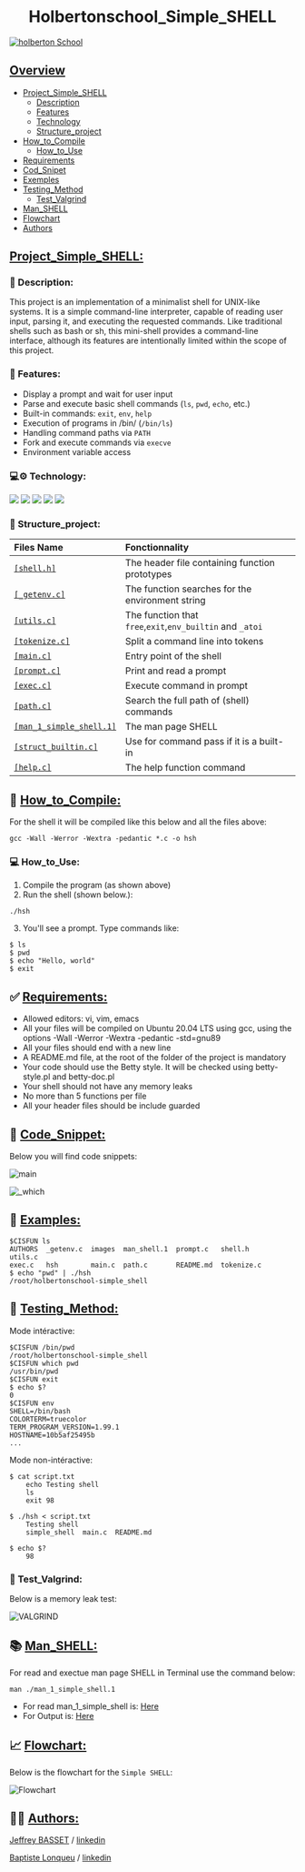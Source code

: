# <center>**Holbertonschool_Simple_SHELL**</center>
[![holberton School](https://github.com/lnqbat/holbertonschool-simple_shell/blob/dev/Image/Holberton.png)](https://www.holbertonschool.fr/)

## <ins>Overview
- [Project_Simple_SHELL](#project_simple_shell)
    - [Description](#-description)
    - [Features](#-features)
    - [Technology](#️-technology)
    - [Structure_project](#-structure_project)
- [How_to_Compile](#-how_to_compile)
    - [How_to_Use](#-how_to_use)
- [Requirements](#-requirements)
- [Cod_Snipet](#-cod_snipet)
- [Exemples](#-exemples)
- [Testing_Method](#-testing_method)
    - [Test_Valgrind](#-test_valgrind)
- [Man_SHELL](#-man_shell)
- [Flowchart](#--flowchart)
- [Authors](#-authors)
## <ins>Project_Simple_SHELL:
### 🧠 Description:
This project is an implementation of a minimalist shell for UNIX-like systems. It is a simple command-line interpreter, capable of reading user input, parsing it, and executing the requested commands. Like traditional shells such as bash or sh, this mini-shell provides a command-line interface, although its features are intentionally limited within the scope of this project.
### 🚀 Features:
- Display a prompt and wait for user input
- Parse and execute basic shell commands (`ls`, `pwd`, `echo`, etc.)
- Built-in commands: `exit`, `env`, `help`
- Execution of programs in /bin/ (`/bin/ls`)
- Handling command paths via `PATH`
- Fork and execute commands via `execve`
- Environment variable access
### 💻⚙️ Technology:
![](https://img.shields.io/badge/C-00599C?style=for-the-badge&logo=c&>logoColor=white) 
![](https://img.shields.io/badge/VIM-%2311AB00.svg?&style=for-the-badge&logo=vim&logoColor=white)
![](https://img.shields.io/badge/Slack-4A154B?style=for-the-badge&logo=slack&logoColor=white)
![](https://img.shields.io/badge/Linux-FCC624?style=for-the-badge&logo=linux&logoColor=black)
![](https://img.shields.io/badge/GitHub-100000?style=for-the-badge&logo=github&logoColor=white)

### 📁 Structure_project:
|                                       Files Name                                                                 |                     Fonctionnality                      |
| :---------                                                                                                       |:-------------                                           |
|[`[shell.h]`](https://github.com/lnqbat/holbertonschool-simple_shell/blob/main/shell.h)                           |The header file containing function prototypes           |
|[`[_getenv.c]`](https://github.com/lnqbat/holbertonschool-simple_shell/blob/main/_getenv.c)                       |The function searches for the environment string         |
|[`[utils.c]`](https://github.com/lnqbat/holbertonschool-simple_shell/blob/main/utils.c)                           |The function that `free`,`exit`,`env_builtin` and `_atoi`|
|[`[tokenize.c]`](https://github.com/lnqbat/holbertonschool-simple_shell/blob/main/tokenize.c)                     |Split a command line into tokens                         |
|[`[main.c]`](https://github.com/lnqbat/holbertonschool-simple_shell/blob/main/main.c)                             |Entry point of the shell                                 |
|[`[prompt.c]`](https://github.com/lnqbat/holbertonschool-simple_shell/blob/main/prompt.c)                         |Print and read a prompt                                  |
|[`[exec.c]`](https://github.com/lnqbat/holbertonschool-simple_shell/blob/main/exec.c)                             |Execute command in prompt                                |
|[`[path.c]`](https://github.com/lnqbat/holbertonschool-simple_shell/blob/main/path.c)                             |Search the full path of (shell) commands                 |
|[`[man_1_simple_shell.1]`](https://github.com/lnqbat/holbertonschool-simple_shell/blob/main/man_1_simple_shell.1) |The man page SHELL                                       |
|[`[struct_builtin.c]`](https://github.com/lnqbat/holbertonschool-simple_shell/blob/main/struct_builtin.c)         |Use for command pass if it is a built-in                 |
|[`[help.c]`](https://github.com/lnqbat/holbertonschool-simple_shell/blob/main/help.c)                             |The help function command                                |

## 💾 <ins>How_to_Compile:
For the shell it will be compiled like this below and all the files above:

```
gcc -Wall -Werror -Wextra -pedantic *.c -o hsh
```
### 💻 How_to_Use:
1. Compile the program (as shown above)
2. Run the shell (shown below.):
```
./hsh
```
3. You'll see a prompt. Type commands like:
```
$ ls
$ pwd
$ echo "Hello, world"
$ exit
```
## ✅ <ins>Requirements:
- Allowed editors: vi, vim, emacs
- All your files will be compiled on Ubuntu 20.04 LTS using gcc, using the options -Wall -Werror -Wextra -pedantic -std=gnu89
- All your files should end with a new line
- A README.md file, at the root of the folder of the project is mandatory
- Your code should use the Betty style. It will be checked using betty-style.pl and betty-doc.pl
- Your shell should not have any memory leaks
- No more than 5 functions per file
- All your header files should be include guarded
## 📝 <ins>Code_Snippet:
Below you will find code snippets:

![main](https://github.com/lnqbat/holbertonschool-simple_shell/blob/main/images/main_update.png)

![_which](https://github.com/lnqbat/holbertonschool-simple_shell/blob/main/images/screen_which.png)
## 🔄 <ins>Examples:
```
$CISFUN ls
AUTHORS  _getenv.c  images  man_shell.1  prompt.c   shell.h     utils.c
exec.c   hsh        main.c  path.c       README.md  tokenize.c
$ echo "pwd" | ./hsh
/root/holbertonschool-simple_shell
```
## 🧪 <ins>Testing_Method:
Mode intéractive:
```
$CISFUN /bin/pwd
/root/holbertonschool-simple_shell
$CISFUN which pwd
/usr/bin/pwd
$CISFUN exit
$ echo $?
0
$CISFUN env
SHELL=/bin/bash
COLORTERM=truecolor
TERM_PROGRAM_VERSION=1.99.1
HOSTNAME=10b5af25495b
...
```
Mode non-intéractive:
```
$ cat script.txt
    echo Testing shell
    ls
    exit 98

$ ./hsh < script.txt
    Testing shell
    simple_shell  main.c  README.md

$ echo $?
    98 
```
### 💨 Test_Valgrind:
Below is a memory leak test:

![VALGRIND](https://github.com/lnqbat/holbertonschool-simple_shell/blob/main/images/valgind_shell.png)
## 📚 <ins>Man_SHELL:
For read and exectue man page SHELL in Terminal use the command below:
```
man ./man_1_simple_shell.1
```
- For read man_1_simple_shell is: [Here](https://github.com/lnqbat/holbertonschool-simple_shell/blob/main/man_1_simple_shell.1)
- For Output is: [Here](https://github.com/lnqbat/holbertonschool-simple_shell/blob/main/images/man_page_update.png)
## 📈 <ins> Flowchart:
Below is the flowchart for the `Simple SHELL`:

![Flowchart](https://github.com/lnqbat/holbertonschool-simple_shell/blob/main/images/flowchart_shell.jpg)
## 🧑‍💻 <ins>Authors:
[Jeffrey BASSET](https://github.com/JeffToken31) / [linkedin](https://www.linkedin.com/in/jeffrey-basset/)

[Baptiste Lonqueu](https://github.com/lnqbat) / [linkedin](https://www.linkedin.com/in/baptiste-lonqueu-9a9b79202/)